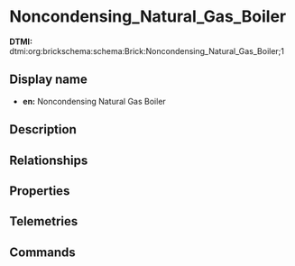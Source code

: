 # Noncondensing_Natural_Gas_Boiler
**DTMI:** dtmi:org:brickschema:schema:Brick:Noncondensing_Natural_Gas_Boiler;1
## Display name
- **en:** Noncondensing Natural Gas Boiler
## Description
## Relationships
## Properties
## Telemetries
## Commands
